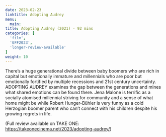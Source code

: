 ```yaml
---
date: 2023-02-23
linktitle: Adopting Audrey
menu:
  main:
title: Adopting Audrey (2021) - 92 mins
categories: [
  'film',
  'GFF2023',
  'longer-review-available'
]
weight: 10
---
```


There’s a huge generational divide between baby boomers who are rich in capital but emotionally immature and millennials who are poor but emotionally fortified by multiple recessions and 21st century uncertainty. ADOPTING AUDREY examines the gap between the generations and mines what shared emotions can be found there. Jena Malone is terrific as a socially atomised millennial striving for community and a sense of what home might be while Robert Hunger-Bühler is very funny as a cold Herzogian boomer parent who can’t connect with his children despite his growing regrets in life.

(Full review available on TAKE ONE: https://takeonecinema.net/2023/adopting-audrey/)